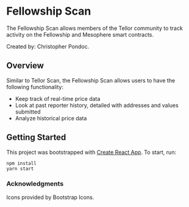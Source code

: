 # Fellowship Scan

The Fellowship Scan allows members of the Tellor community to track activity on the Fellowship and Mesophere smart contracts. 

Created by: Christopher Pondoc.

## Overview
Similar to Tellor Scan, the Fellowship Scan allows users to have the following functionality:
* Keep track of real-time price data
* Look at past reporter history, detailed with addresses and values submitted
* Analyze historical price data

## Getting Started
This project was bootstrapped with [Create React App](https://github.com/facebook/create-react-app). To start, run:

```
npm install
yarn start
```

### Acknowledgments
Icons provided by Bootstrap Icons.